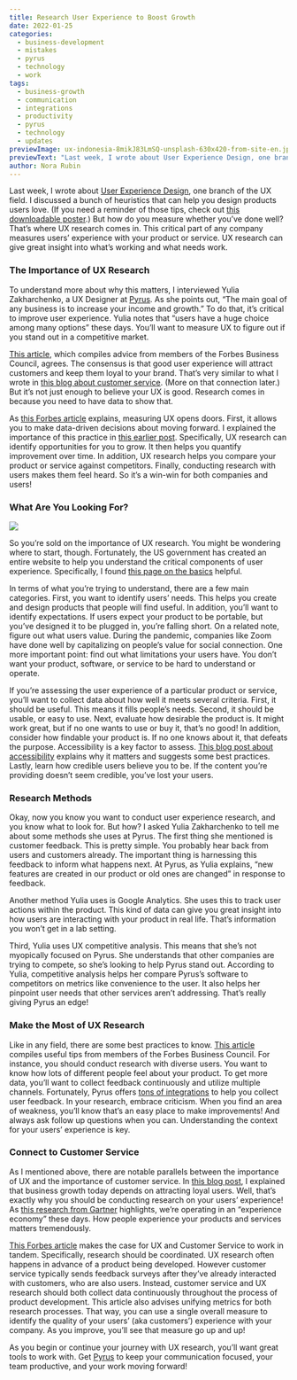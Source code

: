 ```yaml
---
title: Research User Experience to Boost Growth
date: 2022-01-25
categories:
  - business-development
  - mistakes
  - pyrus
  - technology
  - work
tags:
  - business-growth
  - communication
  - integrations
  - productivity
  - pyrus
  - technology
  - updates
previewImage: ux-indonesia-8mikJ83LmSQ-unsplash-630x420-from-site-en.jpg
previewText: "Last week, I wrote about User Experience Design, one branch of the UX field. I discussed a bunch of heuristics that can help you design products users love. (If you need a reminder of those tips, check out this downloadable poster.) But how do you measure whether you’ve done well? That’s where UX research comes in. This critical part of any company measures users’ experience with your product or service. UX research can give great insight into what’s working and what needs work."
author: Nora Rubin
---
```

Last week, I wrote about [User Experience Design](https://pyrus.com/en/blog/use-10-user-experience-heuristics-to-your-advantage), one branch of the UX field. I discussed a bunch of heuristics that can help you design products users love. (If you need a reminder of those tips, check out [this downloadable poster](https://media.nngroup.com/media/articles/attachments/Heuristic_Summary1-compressed.pdf).) But how do you measure whether you’ve done well? That’s where UX research comes in. This critical part of any company measures users’ experience with your product or service. UX research can give great insight into what’s working and what needs work.

### **The Importance of UX Research**

To understand more about why this matters, I interviewed Yulia Zakharchenko, a UX Designer at [Pyrus](https://pyrus.com/en). As she points out, “The main goal of any business is to increase your income and growth.” To do that, it’s critical to improve user experience. Yulia notes that “users have a huge choice among many options” these days. You’ll want to measure UX to figure out if you stand out in a competitive market.

[This article](https://www.forbes.com/sites/forbesbusinesscouncil/2021/07/20/15-user-experience-lessons-and-how-they-can-improve-your-business/), which compiles advice from members of the Forbes Business Council, agrees. The consensus is that good user experience will attract customers and keep them loyal to your brand. That’s very similar to what I wrote in [this blog about customer service](https://pyrus.com/en/blog/taking-customer-service-beyond-hold-music). (More on that connection later.) But it’s not just enough to believe your UX is good. Research comes in because you need to have data to show that.

As [this Forbes article](https://www.forbes.com/sites/sap/2021/06/22/4-reasons-to-start-measuring-user-experience-today/) explains, measuring UX opens doors. First, it allows you to make data-driven decisions about moving forward. I explained the importance of this practice in [this earlier post](https://pyrus.com/en/blog/data-driven-assessment-is-possible-with-pyrus). Specifically, UX research can identify opportunities for you to grow. It then helps you quantify improvement over time. In addition, UX research helps you compare your product or service against competitors. Finally, conducting research with users makes them feel heard. So it’s a win-win for both companies and users!

### **What Are You Looking For?**

![](agence-olloweb-d9ILr-dbEdg-unsplash-300x199.webp)

So you’re sold on the importance of UX research. You might be wondering where to start, though. Fortunately, the US government has created an entire website to help you understand the critical components of user experience. Specifically, I found [this page on the basics](https://www.usability.gov/what-and-why/user-experience.html) helpful.

In terms of what you’re trying to understand, there are a few main categories. First, you want to identify users’ needs. This helps you create and design products that people will find useful. In addition, you’ll want to identify expectations. If users expect your product to be portable, but you’ve designed it to be plugged in, you’re falling short. On a related note, figure out what users value. During the pandemic, companies like Zoom have done well by capitalizing on people’s value for social connection. One more important point: find out what limitations your users have. You don’t want your product, software, or service to be hard to understand or operate.

If you’re assessing the user experience of a particular product or service, you’ll want to collect data about how well it meets several criteria. First, it should be useful. This means it fills people’s needs. Second, it should be usable, or easy to use. Next, evaluate how desirable the product is. It might work great, but if no one wants to use or buy it, that’s no good! In addition, consider how findable your product is. If no one knows about it, that defeats the purpose. Accessibility is a key factor to assess. [This blog post about accessibility](https://pyrus.com/en/blog/access-accessibility-in-the-workplace) explains why it matters and suggests some best practices. Lastly, learn how credible users believe you to be. If the content you’re providing doesn’t seem credible, you’ve lost your users.

### **Research Methods**

Okay, now you know you want to conduct user experience research, and you know what to look for. But how? I asked Yulia Zakharchenko to tell me about some methods she uses at Pyrus. The first thing she mentioned is customer feedback. This is pretty simple. You probably hear back from users and customers already. The important thing is harnessing this feedback to inform what happens next. At Pyrus, as Yulia explains, “new features are created in our product or old ones are changed” in response to feedback.

Another method Yulia uses is Google Analytics. She uses this to track user actions within the product. This kind of data can give you great insight into how users are interacting with your product in real life. That’s information you won’t get in a lab setting.

Third, Yulia uses UX competitive analysis. This means that she’s not myopically focused on Pyrus. She understands that other companies are trying to compete, so she’s looking to help Pyrus stand out. According to Yulia, competitive analysis helps her compare Pyrus’s software to competitors on metrics like convenience to the user. It also helps her pinpoint user needs that other services aren’t addressing. That’s really giving Pyrus an edge!

### **Make the Most of UX Research**

Like in any field, there are some best practices to know. [This article](https://www.forbes.com/sites/forbesbusinesscouncil/2021/07/20/15-user-experience-lessons-and-how-they-can-improve-your-business/) compiles useful tips from members of the Forbes Business Council. For instance, you should conduct research with diverse users. You want to know how lots of different people feel about your product. To get more data, you’ll want to collect feedback continuously and utilize multiple channels. Fortunately, Pyrus offers [tons of integrations](https://pyrus.com/en/help/integrations/pyrus-integrations) to help you collect user feedback. In your research, embrace criticism. When you find an area of weakness, you’ll know that’s an easy place to make improvements! And always ask follow up questions when you can. Understanding the context for your users’ experience is key.

### **Connect to Customer Service**

As I mentioned above, there are notable parallels between the importance of UX and the importance of customer service. In [this blog post](https://pyrus.com/en/blog/taking-customer-service-beyond-hold-music), I explained that business growth today depends on attracting loyal users. Well, that’s exactly why you should be conducting research on your users’ experience! As [this research from Gartner](https://www.gartner.com/en/doc/720630-success-in-the-digital-experience-economy-requires-connecting-mx-ux-cx-and-ex) highlights, we’re operating in an “experience economy” these days. How people experience your products and services matters tremendously.

[This Forbes article](https://www.forbes.com/sites/forbestechcouncil/2021/11/17/why-the-most-successful-brands-connect-ux-and-cx/) makes the case for UX and Customer Service to work in tandem. Specifically, research should be coordinated. UX research often happens in advance of a product being developed. However customer service typically sends feedback surveys after they’ve already interacted with customers, who are also users. Instead, customer service and UX research should both collect data continuously throughout the process of product development. This article also advises unifying metrics for both research processes. That way, you can use a single overall measure to identify the quality of your users’ (aka customers’) experience with your company. As you improve, you’ll see that measure go up and up!

As you begin or continue your journey with UX research, you’ll want great tools to work with. Get [Pyrus](https://pyrus.com/en) to keep your communication focused, your team productive, and your work moving forward!